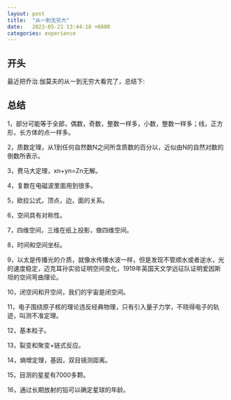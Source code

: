 ```yaml
---
layout: post
title:  "从一到无穷大"
date:   2023-05-21 13:44:18 +0800
categories: experience
---
```

[](从一到无穷大)

## 开头
最近把乔治.伽莫夫的从一到无穷大看完了，总结下:
## 总结
1，部分可能等于全部，偶数，奇数，整数一样多，小数，整数一样多；线，正方形，长方体的点一样多。

2，质数定理，从1到任何自然数N之间所含质数的百分以，近似由N的自然对数的倒数所表示。

3，费马大定理，xn+yn=Zn无解。

4，复数在电磁波里面用到很多。

5，欧拉公式，顶点，边，面的关系。

6，空间具有对称性。

7，四维空间，三维在纸上投影，做四维空间。

8，时间和空间坐标。

9，以太是传播光的介质，就像水传播水波一样，但是发现不管顺水或者逆水，光的速度稳定，迈克耳孙实验证明空间变化，1919年英国天文学远征队证明爱因斯坦的空间弯曲理论。

10，闭空间和开空间，我们的宇宙是闭空间。

11，电子围绕原子核的理论违反经典物理，只有引入量子力学，不晓得电子的轨迹，叫测不准定理。

12，基本粒子。

13，裂变和聚变+链式反应。

14，熵增定理，基因，双目镜测距离。

15，目测的星星有7000多颗。

16，通过长期放射的铅可以确定星球的年龄。
